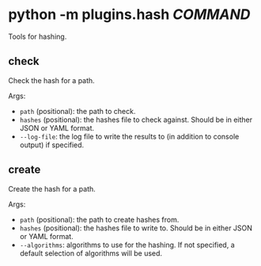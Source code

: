 # python -m plugins.hash *COMMAND*

Tools for hashing.

## check

Check the hash for a path.

Args:

* `path` (positional): the path to check.
* `hashes` (positional): the hashes file to check against. Should be in either JSON or YAML format.
* `--log-file`: the log file to write the results to (in addition to console output) if specified.

## create

Create the hash for a path.

Args:

* `path` (positional): the path to create hashes from.
* `hashes` (positional): the hashes file to write to. Should be in either JSON or YAML format.
* `--algorithms`: algorithms to use for the hashing. If not specified, a default selection of algorithms will be used.